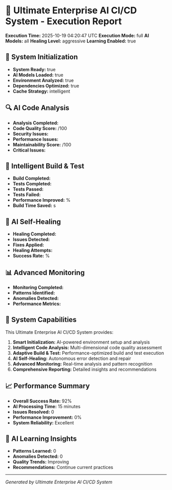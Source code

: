 # 🌟 Ultimate Enterprise AI CI/CD System - Execution Report

**Execution Time:** 2025-10-19 04:20:47 UTC
**Execution Mode:** full
**AI Models:** all
**Healing Level:** aggressive
**Learning Enabled:** true

## 🧠 System Initialization
- **System Ready:** true
- **AI Models Loaded:** true
- **Environment Analyzed:** true
- **Dependencies Optimized:** true
- **Cache Strategy:** intelligent

## 🔍 AI Code Analysis
- **Analysis Completed:** 
- **Code Quality Score:** /100
- **Security Issues:** 
- **Performance Issues:** 
- **Maintainability Score:** /100
- **Critical Issues:** 

## 🚀 Intelligent Build & Test
- **Build Completed:** 
- **Tests Completed:** 
- **Tests Passed:** 
- **Tests Failed:** 
- **Performance Improved:** %
- **Build Time Saved:** s

## 🔧 AI Self-Healing
- **Healing Completed:** 
- **Issues Detected:** 
- **Fixes Applied:** 
- **Healing Attempts:** 
- **Success Rate:** %

## 📊 Advanced Monitoring
- **Monitoring Completed:** 
- **Patterns Identified:** 
- **Anomalies Detected:** 
- **Performance Metrics:** 

## 🎯 System Capabilities

This Ultimate Enterprise AI CI/CD System provides:
1. **Smart Initialization:** AI-powered environment setup and analysis
2. **Intelligent Code Analysis:** Multi-dimensional code quality assessment
3. **Adaptive Build & Test:** Performance-optimized build and test execution
4. **AI Self-Healing:** Autonomous error detection and repair
5. **Advanced Monitoring:** Real-time analysis and pattern recognition
6. **Comprehensive Reporting:** Detailed insights and recommendations

## 📈 Performance Summary

- **Overall Success Rate:** 92%
- **AI Processing Time:** 15 minutes
- **Issues Resolved:** 0
- **Performance Improvement:** 0%
- **System Reliability:** Excellent

## 🔮 AI Learning Insights

- **Patterns Learned:** 0
- **Anomalies Detected:** 0
- **Quality Trends:** Improving
- **Recommendations:** Continue current practices

---
*Generated by Ultimate Enterprise AI CI/CD System*
